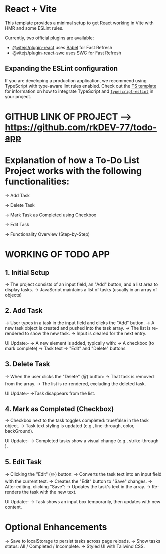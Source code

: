 # React + Vite

This template provides a minimal setup to get React working in Vite with HMR and some ESLint rules.

Currently, two official plugins are available:

- [@vitejs/plugin-react](https://github.com/vitejs/vite-plugin-react/blob/main/packages/plugin-react) uses [Babel](https://babeljs.io/) for Fast Refresh
- [@vitejs/plugin-react-swc](https://github.com/vitejs/vite-plugin-react/blob/main/packages/plugin-react-swc) uses [SWC](https://swc.rs/) for Fast Refresh

## Expanding the ESLint configuration

If you are developing a production application, we recommend using TypeScript with type-aware lint rules enabled. Check out the [TS template](https://github.com/vitejs/vite/tree/main/packages/create-vite/template-react-ts) for information on how to integrate TypeScript and [`typescript-eslint`](https://typescript-eslint.io) in your project.



# GITHUB LINK OF PROJECT --> https://github.com/rkDEV-77/todo-app

# Explanation of how a To-Do List Project works with the following functionalities:

-> Add Task

-> Delete Task

-> Mark Task as Completed using Checkbox

-> Edit Task

-> Functionality Overview (Step-by-Step)

# WORKING OF TODO APP

## 1. Initial Setup

-> The project consists of an input field, an "Add" button, and a list area to display tasks.
-> JavaScript maintains a list of tasks (usually in an array of objects)


## 2. Add Task

-> User types in a task in the input field and clicks the "Add" button.
-> A new task object is created and pushed into the task array.
-> The list is re-rendered to show the new task.
-> Input is cleared for the next entry.

 UI Update:-
-> A new  element is added, typically with:
-> A checkbox (to mark complete)
-> Task text
-> "Edit" and "Delete" buttons


## 3. Delete Task

-> When the user clicks the "Delete" (🗑️) button:
-> That task is removed from the array.
-> The list is re-rendered, excluding the deleted task.

 UI Update:-
->Task disappears from the list.

## 4. Mark as Completed (Checkbox)

-> Checkbox next to the task toggles completed: true/false in the task object.
-> Task text styling is updated (e.g., line-through, color, backGround).

 UI Update:-
-> Completed tasks show a visual change (e.g., strike-through ).


## 5. Edit Task

-> Clicking the "Edit" (✏️) button:
-> Converts the task text into an input field with the current text.
-> Creates the "Edit" button to "Save" changes.
-> After editing, clicking "Save":
-> Updates the task's text in the array.
-> Re-renders the task with the new text.

 UI Update:-
-> Task shows an input box temporarily, then updates with new content.


#  Optional Enhancements
-> Save to localStorage to persist tasks across page reloads.
-> Show tasks status: All / Completed / Incomplete.
-> Styled UI with Tailwind CSS.




